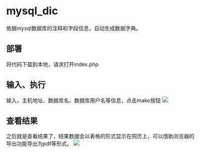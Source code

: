 # mysql_dic
依据mysql数据库的注释和字段信息，自动生成数据字典。
## 部署
将代码下载到本地，请求打开index.php
## 输入、执行
输入，主机地址、数据库名、数据库用户名等信息，点击make按钮
<img src="https://github.com/lizhanfei/mysql_dic/readmeImg/index.png">
## 查看结果
之后就是查看结果了，结果数据会以表格的形式显示在网页上，可以借助浏览器的导出功能导出为pdf等形式。
<img src="https://github.com/lizhanfei/mysql_dic/readmeImg/result.png">
